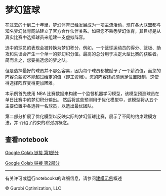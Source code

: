 # 梦幻篮球

在过去的十到二十年里，梦幻体育已经发展成为一项主流活动，现在各大联盟都与知名梦幻体育网站建立了官方合作伙伴关系。如果您不熟悉梦幻体育，其目标是从真实比赛中选择球员来组建一支虚拟阵容。

选中的球员的表现会被转换为梦幻积分，例如，一个篮球运动员的得分、篮板、助攻和失误会产生一个单一的梦幻积分值。最高的总分用于决定大型比赛的获胜者。简而言之，您要挑选您的梦之队。

但是选择最好的球员并不那么容易，因为每个球员都被赋予了一个薪资值，而您的阵容总薪资不能超过给定的值（即工资帽）。您的阵容还必须满足位置限制，这使得选择阵容变得更加困难。

本示例首先使用 NBA 比赛数据来构建一个监督机器学习模型，该模型预测球员在单日比赛中的梦幻积分输出。
然后将这些预测用于优化模型中，该模型将从五个主要位置中各选择一名球员，以选出最优团队。

第二部分扩展了优化模型以反映实际的梦幻篮球比赛，展示了不同的约束建模方法，并
介绍了约束的*松弛度*概念。

## 查看notebook

[Google Colab 链接 第1部分](https://colab.research.google.com/github/Gurobi/modeling-examples/blob/master/fantasy_basketball/fantasy_basketball_part1.ipynb)

[Google Colab 链接 第2部分](https://colab.research.google.com/github/Gurobi/modeling-examples/blob/master/fantasy_basketball/fantasy_basketball_part2.ipynb)

----
有关许可或运行notebooks的详细信息，请参阅[建模示例](../)概述

© Gurobi Optimization, LLC